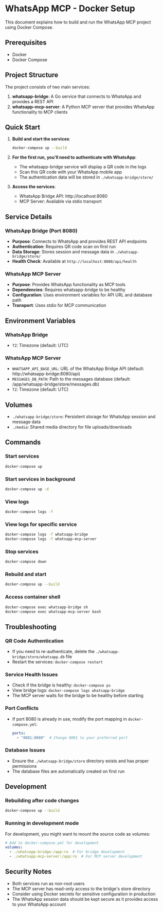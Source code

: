 # WhatsApp MCP - Docker Setup

This document explains how to build and run the WhatsApp MCP project using Docker Compose.

## Prerequisites

- Docker
- Docker Compose

## Project Structure

The project consists of two main services:

1. **whatsapp-bridge**: A Go service that connects to WhatsApp and provides a REST API
2. **whatsapp-mcp-server**: A Python MCP server that provides WhatsApp functionality to MCP clients

## Quick Start

1. **Build and start the services**:
   ```bash
   docker-compose up --build
   ```

2. **For the first run, you'll need to authenticate with WhatsApp**:
   - The whatsapp-bridge service will display a QR code in the logs
   - Scan this QR code with your WhatsApp mobile app
   - The authentication data will be stored in `./whatsapp-bridge/store/`

3. **Access the services**:
   - WhatsApp Bridge API: http://localhost:8080
   - MCP Server: Available via stdio transport

## Service Details

### WhatsApp Bridge (Port 8080)

- **Purpose**: Connects to WhatsApp and provides REST API endpoints
- **Authentication**: Requires QR code scan on first run
- **Data Storage**: Stores session and message data in `./whatsapp-bridge/store/`
- **Health Check**: Available at `http://localhost:8080/api/health`

### WhatsApp MCP Server

- **Purpose**: Provides WhatsApp functionality as MCP tools
- **Dependencies**: Requires whatsapp-bridge to be healthy
- **Configuration**: Uses environment variables for API URL and database path
- **Transport**: Uses stdio for MCP communication

## Environment Variables

### WhatsApp Bridge
- `TZ`: Timezone (default: UTC)

### WhatsApp MCP Server
- `WHATSAPP_API_BASE_URL`: URL of the WhatsApp Bridge API (default: http://whatsapp-bridge:8080/api)
- `MESSAGES_DB_PATH`: Path to the messages database (default: /app/whatsapp-bridge/store/messages.db)
- `TZ`: Timezone (default: UTC)

## Volumes

- `./whatsapp-bridge/store`: Persistent storage for WhatsApp session and message data
- `./media`: Shared media directory for file uploads/downloads

## Commands

### Start services
```bash
docker-compose up
```

### Start services in background
```bash
docker-compose up -d
```

### View logs
```bash
docker-compose logs -f
```

### View logs for specific service
```bash
docker-compose logs -f whatsapp-bridge
docker-compose logs -f whatsapp-mcp-server
```

### Stop services
```bash
docker-compose down
```

### Rebuild and start
```bash
docker-compose up --build
```

### Access container shell
```bash
docker-compose exec whatsapp-bridge sh
docker-compose exec whatsapp-mcp-server bash
```

## Troubleshooting

### QR Code Authentication
- If you need to re-authenticate, delete the `./whatsapp-bridge/store/whatsapp.db` file
- Restart the services: `docker-compose restart`

### Service Health Issues
- Check if the bridge is healthy: `docker-compose ps`
- View bridge logs: `docker-compose logs whatsapp-bridge`
- The MCP server waits for the bridge to be healthy before starting

### Port Conflicts
- If port 8080 is already in use, modify the port mapping in `docker-compose.yml`:
  ```yaml
  ports:
    - "8081:8080"  # Change 8081 to your preferred port
  ```

### Database Issues
- Ensure the `./whatsapp-bridge/store` directory exists and has proper permissions
- The database files are automatically created on first run

## Development

### Rebuilding after code changes
```bash
docker-compose up --build
```

### Running in development mode
For development, you might want to mount the source code as volumes:

```yaml
# Add to docker-compose.yml for development
volumes:
  - ./whatsapp-bridge:/app:ro  # For bridge development
  - ./whatsapp-mcp-server:/app:ro  # For MCP server development
```

## Security Notes

- Both services run as non-root users
- The MCP server has read-only access to the bridge's store directory
- Consider using Docker secrets for sensitive configuration in production
- The WhatsApp session data should be kept secure as it provides access to your WhatsApp account 